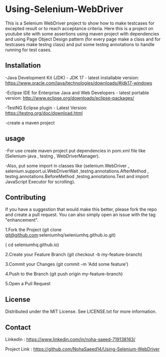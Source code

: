 # Using-Selenium-WebDriver
This is a Selenium WebDriver project to show how to make testcases for excepted result or to reach acceptance criteria.
Here this is a project on youtube site with some assertions using maven project with dependencies and using Page Object Design pattern (for every page make a class and for testcases make testng class) and put some testng annotations to handle running for test cases.

## Installation
-Java Development Kit (JDK) - JDK 17 - latest installable version: 
https://www.oracle.com/java/technologies/downloads/#jdk17-windows

-Eclipse IDE for Enterprise Java and Web Developers - latest portable version:
http://www.eclipse.org/downloads/eclipse-packages/

-TestNG Eclipse plugin - Latest Version:
https://testng.org/doc/download.html

-create a maven project

## usage 
-For use create maven project put dependencies in pom.xml file like (Selenium-java , testng , WebDriverManager).

-Also, put some import in classes like (selenium.WebDriver , selenium.support.ui.WebDriverWait ,testng.annotations.AfterMethod , testng.annotations.BeforeMethod ,testng.annotations.Test  and import JavaScript Executor for scrolling). 

## Contributing
If you have a suggestion that would make this better, please fork the repo and create a pull request. You can also simply open an issue with the tag "enhancement".

1.Fork the Project
(git clone git@github.com:seleniumhq/seleniumhq.github.io.git)

( cd seleniumhq.github.io)

2.Create your Feature Branch (git checkout -b my-feature-branch)

3.Commit your Changes (git commit -m 'Add some feature')

4.Push to the Branch (git push origin my-feature-branch)

5.Open a Pull Request

## License 
Distributed under the MIT License. See LICENSE.txt for more information.

## Contact
Linkedin :  https://www.linkedin.com/in/noha-saeed-719138163/

Project Link : https://github.com/NohaSaeed14/Using-Selenium-WebDriver
